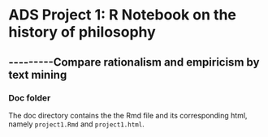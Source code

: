 # ADS Project 1:  R Notebook on the history of philosophy
##             ---------Compare rationalism and empiricism by text mining
### Doc folder

The doc directory contains the the Rmd file and its corresponding html, namely `project1.Rmd` and `project1.html`.  
